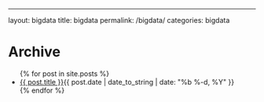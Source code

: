 ---
layout: bigdata
title: bigdata
permalink: /bigdata/
categories: bigdata
<div class="container">
  <div id="article">
  <h1>Archive</h1>
  <ul class="posts">
    {% for post in site.posts %}
    <li><span><a href="{{ site.baseurl }}{{ post.url }}">{{ post.title }}</a><time class="pull-right post-list">{{ post.date | date_to_string | date: "%b %-d, %Y"  }}</h4></time></span></span></li>
    {% endfor %}
  </ul>
</div>
